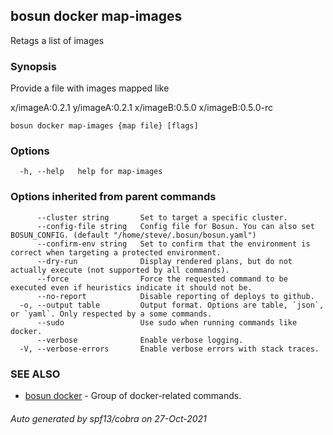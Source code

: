 ## bosun docker map-images

Retags a list of images

### Synopsis

Provide a file with images mapped like
	
x/imageA:0.2.1 y/imageA:0.2.1
x/imageB:0.5.0 x/imageB:0.5.0-rc


```
bosun docker map-images {map file} [flags]
```

### Options

```
  -h, --help   help for map-images
```

### Options inherited from parent commands

```
      --cluster string       Set to target a specific cluster.
      --config-file string   Config file for Bosun. You can also set BOSUN_CONFIG. (default "/home/steve/.bosun/bosun.yaml")
      --confirm-env string   Set to confirm that the environment is correct when targeting a protected environment.
      --dry-run              Display rendered plans, but do not actually execute (not supported by all commands).
      --force                Force the requested command to be executed even if heuristics indicate it should not be.
      --no-report            Disable reporting of deploys to github.
  -o, --output table         Output format. Options are table, `json`, or `yaml`. Only respected by a some commands.
      --sudo                 Use sudo when running commands like docker.
      --verbose              Enable verbose logging.
  -V, --verbose-errors       Enable verbose errors with stack traces.
```

### SEE ALSO

* [bosun docker](bosun_docker.md)	 - Group of docker-related commands.

###### Auto generated by spf13/cobra on 27-Oct-2021
